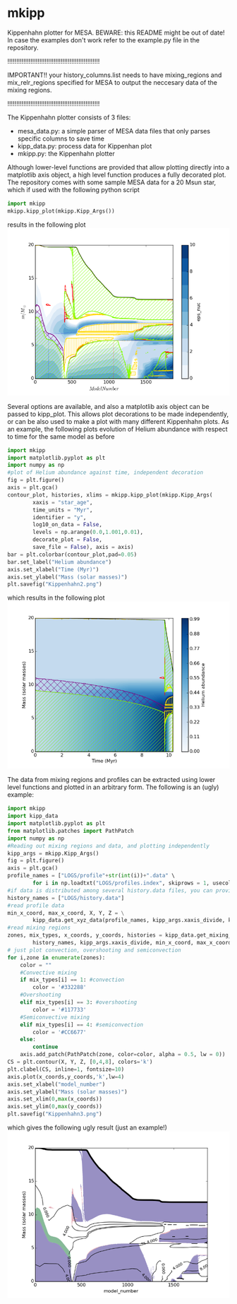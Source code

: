 # mkipp
Kippenhahn plotter for MESA. BEWARE: this README might be out of date! In case the examples don't work refer to the example.py file in the repository.

!!!!!!!!!!!!!!!!!!!!!!!!!!!!!!!!!!!!!!!!!!!!!!!!!!!!

IMPORTANT!! your history_columns.list needs to have mixing_regions and mix_relr_regions specified for MESA to output the neccesary data of the mixing regions.

!!!!!!!!!!!!!!!!!!!!!!!!!!!!!!!!!!!!!!!!!!!!!!!!!!!!

The Kippenhahn plotter consists of 3 files:
- mesa_data.py: a simple parser of MESA data files that only parses specific columns to save time
- kipp_data.py: process data for Kippenhan plot
- mkipp.py: the Kippenhahn plotter
 
Although lower-level functions are provided that allow plotting directly into a matplotlib axis object, a high level function produces a fully decorated plot. The repository comes with some sample MESA data for a 20 Msun star, which if used with the following python script
```python
import mkipp
mkipp.kipp_plot(mkipp.Kipp_Args())
```
results in the following plot
![kipp](Kippenhahn.png)

Several options are available, and also a matplotlib axis object can be passed to kipp_plot. This allows plot decorations to be made independently, or can be also used to make a plot with many different Kippenhahn plots. As an example, the following plots evolution of Helium abundance with respect to time for the same model as before
```python
import mkipp
import matplotlib.pyplot as plt
import numpy as np
#plot of Helium abundance against time, independent decoration
fig = plt.figure()
axis = plt.gca()
contour_plot, histories, xlims = mkipp.kipp_plot(mkipp.Kipp_Args(
        xaxis = "star_age",
        time_units = "Myr",
        identifier = "y",
        log10_on_data = False,
        levels = np.arange(0.0,1.001,0.01),
        decorate_plot = False,
        save_file = False), axis = axis)
bar = plt.colorbar(contour_plot,pad=0.05)
bar.set_label("Helium abundance")
axis.set_xlabel("Time (Myr)")
axis.set_ylabel("Mass (solar masses)")
plt.savefig("Kippenhahn2.png")
```
which results in the following plot
![kipp](Kippenhahn2.png)

The data from mixing regions and profiles can be extracted using lower level functions and plotted in an arbitrary form. The following is an (ugly) example:

```python
import mkipp
import kipp_data
import matplotlib.pyplot as plt
from matplotlib.patches import PathPatch
import numpy as np
#Reading out mixing regions and data, and plotting independently
kipp_args = mkipp.Kipp_Args()
fig = plt.figure()
axis = plt.gca()
profile_names = ["LOGS/profile"+str(int(i))+".data" \
        for i in np.loadtxt("LOGS/profiles.index", skiprows = 1, usecols = (2,))]
#if data is distributed among several history.data files, you can provide them
history_names = ["LOGS/history.data"]
#read profile data
min_x_coord, max_x_coord, X, Y, Z = \
        kipp_data.get_xyz_data(profile_names, kipp_args.xaxis_divide, kipp_args)
#read mixing regions 
zones, mix_types, x_coords, y_coords, histories = kipp_data.get_mixing_zones(\
        history_names, kipp_args.xaxis_divide, min_x_coord, max_x_coord, kipp_args)
# just plot convection, overshooting and semiconvection
for i,zone in enumerate(zones):
    color = ""
    #Convective mixing
    if mix_types[i] == 1: #convection
        color = '#332288'
    #Overshooting 
    elif mix_types[i] == 3: #overshooting
        color = '#117733'
    #Semiconvective mixing
    elif mix_types[i] == 4: #semiconvection
        color = '#CC6677'
    else:
        continue
    axis.add_patch(PathPatch(zone, color=color, alpha = 0.5, lw = 0))
CS = plt.contour(X, Y, Z, [0,4,8], colors='k')
plt.clabel(CS, inline=1, fontsize=10)
axis.plot(x_coords,y_coords,'k',lw=4)
axis.set_xlabel("model_number")
axis.set_ylabel("Mass (solar masses)")
axis.set_xlim(0,max(x_coords))
axis.set_ylim(0,max(y_coords))
plt.savefig("Kippenhahn3.png")
```
which gives the following ugly result (just an example!)
![kipp](Kippenhahn3.png)
